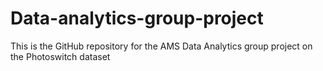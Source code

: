 # Data-analytics-group-project

This is the GitHub repository for the AMS Data Analytics group project on the Photoswitch dataset
